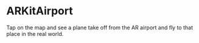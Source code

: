 # ARKitAirport

Tap on the map and see a plane take off from the AR airport and fly to that place in the real world. 
